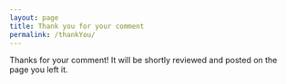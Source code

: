 ```yaml
---
layout: page
title: Thank you for your comment
permalink: /thankYou/
---
```


Thanks for your comment! It will be shortly reviewed and posted on the page you left it.